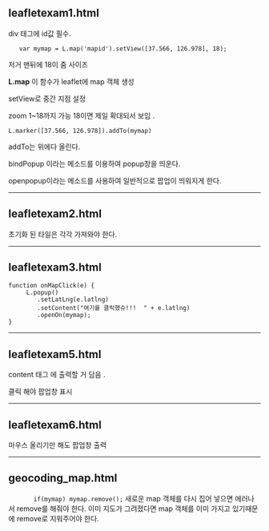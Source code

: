 ## leafletexam1.html

div 태그에 id값 필수. 

`	var mymap = L.map('mapid').setView([37.566, 126.978], 18);` 

저거 맨뒤에 18이 줌 사이즈

**L.map** 이 함수가 leaflet에 map 객체 생성 

setView로 중간 지점 설정

zoom 1~18까지 가능 18이면 제일 확대되서 보임 . 

`L.marker([37.566, 126.978]).addTo(mymap)`

addTo는 위에다 올린다.

bindPopup 이라는 메소드를 이용하여 popup창을 띄운다. 

openpopup이라는 메소드를 사용하여 일반적으로 팝업이 띄워지게 한다. 

---

## leafletexam2.html

초기화 된 타일은 각각 가져와야 한다. 

---

## leafletexam3.html

	function onMapClick(e) {
		 L.popup()	  
		    .setLatLng(e.latlng)
	        .setContent("여기를 클릭했슈!!!  " + e.latlng)
	        .openOn(mymap);
	}
---

## leafletexam5.html

content 태그 에 출력할 거 담음 .

클릭 해야 팝업창 표시

---

## leafletexam6.html

마우스 올리기만 해도 팝업창 출력

---

## geocoding_map.html

`		if(mymap)
					mymap.remove();` 새로운 map 객체를 다시 집어 넣으면 에러나서 remove를 해줘야 한다. 이미 지도가 그려졌다면 map 객체를 이미 가지고 있기때문에 remove로 지워주어야 한다. 

